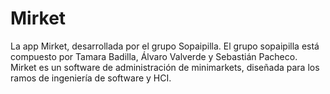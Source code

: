 # Mirket
La app Mirket, desarrollada por el grupo Sopaipilla. El grupo sopaipilla está compuesto por Tamara Badilla, Álvaro Valverde y Sebastián Pacheco.
Mirket es un software de administración de minimarkets, diseñada para los ramos de ingeniería de software y HCI. 
